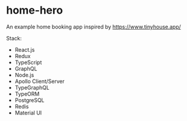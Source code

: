 # home-hero

An example home booking app inspired by https://www.tinyhouse.app/

Stack:

-   React.js
-   Redux
-   TypeScript
-   GraphQL
-   Node.js
-   Apollo Client/Server
-   TypeGraphQL
-   TypeORM
-   PostgreSQL
-   Redis
-   Material UI
